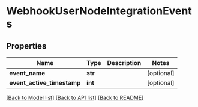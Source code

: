 # WebhookUserNodeIntegrationEvents

## Properties
Name | Type | Description | Notes
------------ | ------------- | ------------- | -------------
**event_name** | **str** |  | [optional] 
**event_active_timestamp** | **int** |  | [optional] 

[[Back to Model list]](../README.md#documentation-for-models) [[Back to API list]](../README.md#documentation-for-api-endpoints) [[Back to README]](../README.md)

